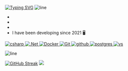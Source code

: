 [![Typing SVG](https://readme-typing-svg.demolab.com?font=Fira+Code&pause=1000&width=435&lines=Hi%2C+I'am+backend+delevoper)](https://git.io/typing-svg)
![line](https://capsule-render.vercel.app/api?type=rect&color=gradient&height=1)    


* 
* 
*
* I have been developing since 2021 :desktop_computer:

<p align="left">
  <a href="https://learn.microsoft.com/dotnet/csharp/" target="_blank">
    <img src="https://img.shields.io/badge/c%23-%23239120.svg?style=for-the-badge&logo=c-sharp&logoColor=white" alt="csharp">
  </a>
   <a href="https://dotnet.microsoft.com/en-us/" target="_blank">
     <img src="https://img.shields.io/badge/.NET-5C2D91?style=for-the-badge&logo=.net&logoColor=white" alt=".Net">
  </a>
  <a href="https://www.docker.com/" target="_blank">
    <img src="https://img.shields.io/badge/Docker-%232496ED.svg?style=for-the-badge&logo=docker&logoColor=white" alt="Docker">
  </a>
   <a href="https://git-scm.com/" target="_blank">
    <img src="https://img.shields.io/badge/git-%23F05033.svg?style=for-the-badge&logo=git&logoColor=white" alt="Git">
  </a>
   <a href="https://github.com/" target="_blank">
    <img src="https://img.shields.io/badge/github-%23121011.svg?style=for-the-badge&logo=github&logoColor=white" alt="github">
  </a>
   <a href="https://www.postgresql.org/" target="_blank">
    <img src="https://img.shields.io/badge/postgres-%23316192.svg?style=for-the-badge&logo=postgresql&logoColor=white" alt="postgres">
  </a>
   <a href="https://visualstudio.microsoft.com/" target="_blank">
    <img src="https://img.shields.io/badge/Visual%20Studio-5C2D91.svg?style=for-the-badge&logo=visual-studio&logoColor=white" alt="vs">
  </a>
</p>

![line](https://capsule-render.vercel.app/api?type=rect&color=gradient&height=1)

[![GitHub Streak](https://github-readme-streak-stats.herokuapp.com/?user=howkan)](https://git.io/streak-stats) ![](http://github-profile-summary-cards.vercel.app/api/cards/stats?username=howka&theme=default)

